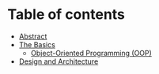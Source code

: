 # Table of contents

* [Abstract](README.md)
* [The Basics](the-basics/README.md)
  * [Object-Oriented Programming \(OOP\)](the-basics/object-oriented-programming-oop.md)
* [Design and Architecture](design-and-architecture.md)

